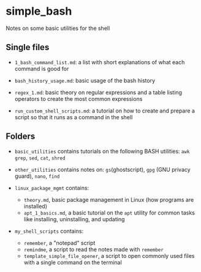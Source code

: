 # simple_bash
Notes on some basic utilities for the shell

## Single files

* `1_bash_command_list.md`: a list with short explanations of what each command is good for

* `bash_history_usage.md`: basic usage of the bash history

* `regex_1.md`: basic theory on regular expressions and a table listing operators to create the most
  common expressions

* `run_custom_shell_scripts.md`: a tutorial on how to create and prepare a script so that it runs as
  a command in the shell

## Folders

* `basic_utilities` contains tutorials on the following BASH utilities: `awk` `grep`, `sed`, `cat`,
  `shred`
  
* `other_utilities` contains notes on: `gs`(ghostscript), `gpg` (GNU privacy guard), `nano`, `find`
  
* `linux_package_mgmt` contains: 
    - `theory.md`, basic package management in Linux (how programs are installed)
    - `apt_1_basics.md`, a basic tutorial on the `apt` utility for common tasks like installing,
      uninstalling, and updating

* `my_shell_scripts` contains: 
    - `remember`, a "notepad" script
    - `remindme`, a script to read the notes made with `remember`
    - `template_simple_file_opener`, a script to open commonly used files with a single command on
      the terminal
